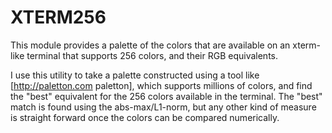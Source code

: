 XTERM256
==================================================

This module provides a palette of the colors that are available on an xterm-like
terminal that supports 256 colors, and their RGB equivalents.

I use this utility to take a palette constructed using a tool like
[http://paletton.com paletton], which supports millions of colors, and find the
"best" equivalent for the 256 colors available in the terminal. The "best" match
is found using the abs-max/L1-norm, but any other kind of measure is straight
forward once the colors can be compared numerically.
